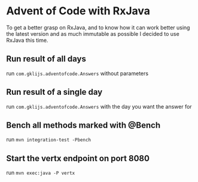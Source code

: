 # Advent of Code with RxJava

To get a better grasp on RxJava, and to know how it can work better using the latest version and as much immutable as possible I decided to use RxJava this time.

## Run result of all days

run `com.gklijs.adventofcode.Answers` without parameters

## Run result of a single day

run `com.gklijs.adventofcode.Answers` with the day you want the answer for

## Bench all methods marked with @Bench

run `mvn integration-test -Pbench`

## Start the vertx endpoint on port 8080

run `mvn exec:java -P vertx`